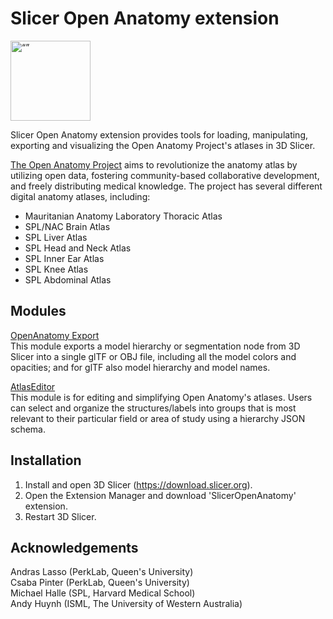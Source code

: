 # Slicer Open Anatomy extension

<img src="SlicerOpenAnatomy.png" alt= “” width="128" height="128">

Slicer Open Anatomy extension provides tools for loading, manipulating, exporting and visualizing the Open Anatomy Project's atlases in 3D Slicer.

<a href="https://www.openanatomy.org/">The Open Anatomy Project</a> aims to revolutionize the anatomy atlas by utilizing open data, fostering community-based collaborative development, and freely distributing medical knowledge. The project has several different digital anatomy atlases, including:
- Mauritanian Anatomy Laboratory Thoracic Atlas
- SPL/NAC Brain Atlas
- SPL Liver Atlas
- SPL Head and Neck Atlas
- SPL Inner Ear Atlas
- SPL Knee Atlas
- SPL Abdominal Atlas

## Modules
[OpenAnatomy Export](OpenAnatomyExport/README.md)    
This module exports a model hierarchy or segmentation node from 3D Slicer into a single glTF or OBJ file, including all the model colors and opacities; and for glTF also model hierarchy and model names.

[AtlasEditor](AtlasEditor/README.md)  
This module is for editing and simplifying Open Anatomy's atlases. Users can select and organize the structures/labels into groups that is most relevant to their particular field or area of study using a hierarchy JSON schema.

## Installation
1. Install and open 3D Slicer (https://download.slicer.org).
2. Open the Extension Manager and download 'SlicerOpenAnatomy' extension.
3. Restart 3D Slicer.

## Acknowledgements
Andras Lasso (PerkLab, Queen's University)  
Csaba Pinter (PerkLab, Queen's University)  
Michael Halle (SPL, Harvard Medical School)  
Andy Huynh (ISML, The University of Western Australia)
